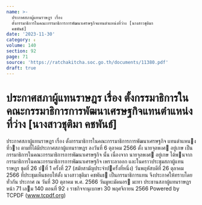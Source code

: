 ```yaml
---
name: >-
  ประกาศสภาผู้แทนราษฎร เรื่อง
  ตั้งกรรมาธิการในคณะกรรมาธิการการพัฒนาเศรษฐกิจแทนตำแหน่งที่ว่าง [นางสาวชุติมา
  คชพันธ์]
date: '2023-11-30'
category: ง
volume: 140
section: 92
page: 71
source: 'https://ratchakitcha.soc.go.th/documents/11380.pdf'
draft: true
---
```


# ประกาศสภาผู้แทนราษฎร เรื่อง ตั้งกรรมาธิการในคณะกรรมาธิการการพัฒนาเศรษฐกิจแทนตำแหน่งที่ว่าง [นางสาวชุติมา คชพันธ์]

ประกาศสภาผู้แทนราษฎร เรื่อง ตั้งกรรมาธิการในคณะกรรมาธิการการพัฒนาเศรษฐกิจ แทนตําแหนงที่วาง ตามที่ได้มีประกาศสภาผู้แทนราษฎร ลงวันที่ 6 ตุลาคม 2566 ตั้ง นายจุลพงศ อยู่เกษ เป็นกรรมาธิการในคณะกรรมาธิการการพัฒนาเศรษฐกิจ นั้น เนื่องจาก นายจุลพงศ อยู่เกษ ได้พนจากกรรมาธิการในคณะกรรมาธิการการพัฒนาเศรษฐกิจ เพราะลาออก และในคราวประชุมสภาผู้แทนราษฎร ชุดที่ 26 ปที่ 1 ครั้งที่ 27 (สมัยสามัญประจําปครั้งที่หนึ่ง) วันพฤหัสบดีที่ 26 ตุลาคม 2566 ที่ประชุมเห็นชอบให้ตั้ง นางสาวชุติมา คชพันธ เป็นกรรมาธิการแทน จึงประกาศให้ทราบโดยทั่วกัน ประกาศ ณ วันที่ 30 ตุลาคม พ.ศ. 2566 วันมูหะมัดนอร มะทา ประธานสภาผู้แทนราษฎร หน้า 71 เลม 140 ตอนที่ 92 ง ราชกิจจานุเบกษา 30 พฤศจิกายน 2566 Powered by TCPDF (www.tcpdf.org)
